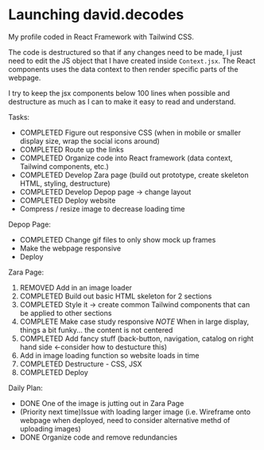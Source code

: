 # Launching david.decodes

My profile coded in React Framework with Tailwind CSS.

The code is destructured so that if any changes need to be made, I just need to edit the JS object that I have created inside `Context.jsx`. The React components uses the data context to then render specific parts of the webpage.

I try to keep the jsx components below 100 lines when possible and destructure as much as I can to make it easy to read and understand.

Tasks:

- COMPLETED Figure out responsive CSS (when in mobile or smaller display size, wrap the social icons around)
- COMPLETED Route up the links
- COMPLETED Organize code into React framework (data context, Tailwind components, etc.)
- COMPLETED Develop Zara page (build out prototype, create skeleton HTML, styling, destructure)
- COMPLETED Develop Depop page -> change layout
- COMPLETED Deploy website
- Compress / resize image to decrease loading time

Depop Page:

- COMPLETED Change gif files to only show mock up frames
- Make the webpage responsive
- Deploy

Zara Page:

1. REMOVED Add in an image loader
2. COMPLETED Build out basic HTML skeleton for 2 sections
3. COMPLETED Style it -> create common Tailwind components that can be applied to other sections
4. COMPLETE Make case study responsive
   _NOTE_ When in large display, things a bit funky... the content is not centered
5. COMPLETED Add fancy stuff (back-button, navigation, catalog on right hand side <-consider how to destucture this)
6. Add in image loading function so website loads in time
7. COMPLETED Destructure - CSS, JSX
8. COMPLETED Deploy

Daily Plan:

- DONE One of the image is jutting out in Zara Page
- (Priority next time)Issue with loading larger image (i.e. Wireframe onto webpage when deployed, need to consider alternative methd of uploading images)
- DONE Organize code and remove redundancies
